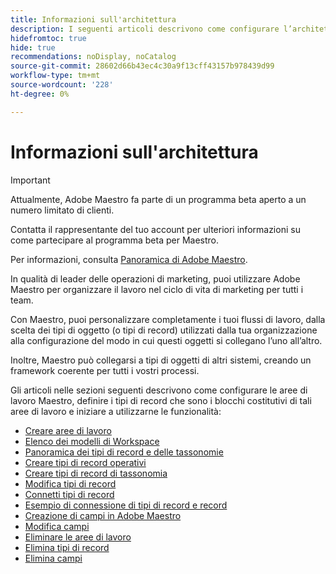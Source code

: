 ```yaml
---
title: Informazioni sull'architettura
description: I seguenti articoli descrivono come configurare l’architettura di Adobe Maestro. Come parte di questa configurazione, scopri come creare aree di lavoro, tipi di record e campi personalizzati per mappare i flussi di lavoro che desideri gestire in Adobe Maestro.
hidefromtoc: true
hide: true
recommendations: noDisplay, noCatalog
source-git-commit: 28602d66b43ec4c30a9f13cff43157b978439d99
workflow-type: tm+mt
source-wordcount: '228'
ht-degree: 0%

---
```


<!--
---
title: Architecture information
description: The following articles describe how you can configure the architecture of Adobe Maestro. As part of this configuration, you learn how you create workspaces, record types, and custom fields to map out the workflows you want to manage in Adobe Maestro. 
hidefromtoc: yes
author: Alina
feature: Work Management
role: User, Admin
hide: yes
---
-->

<!--udpate the metadata with real information when making this avilable in TOC and in the left nav-->

# Informazioni sull&#39;architettura

>[!IMPORTANT]
>
>Attualmente, Adobe Maestro fa parte di un programma beta aperto a un numero limitato di clienti.
>
>Contatta il rappresentante del tuo account per ulteriori informazioni su come partecipare al programma beta per Maestro.
>
>Per informazioni, consulta [Panoramica di Adobe Maestro](../maestro-overview.md).

In qualità di leader delle operazioni di marketing, puoi utilizzare Adobe Maestro per organizzare il lavoro nel ciclo di vita di marketing per tutti i team.

Con Maestro, puoi personalizzare completamente i tuoi flussi di lavoro, dalla scelta dei tipi di oggetto (o tipi di record) utilizzati dalla tua organizzazione alla configurazione del modo in cui questi oggetti si collegano l’uno all’altro.

Inoltre, Maestro può collegarsi a tipi di oggetti di altri sistemi, creando un framework coerente per tutti i vostri processi.

Gli articoli nelle sezioni seguenti descrivono come configurare le aree di lavoro Maestro, definire i tipi di record che sono i blocchi costitutivi di tali aree di lavoro e iniziare a utilizzarne le funzionalità:

* [Creare aree di lavoro](../architecture-and-fields/create-workspaces.md)
* [Elenco dei modelli di Workspace](../architecture-and-fields/workspace-templates.md)
* [Panoramica dei tipi di record e delle tassonomie](../architecture-and-fields/overview-of-record-types-and-taxonomies.md)
* [Creare tipi di record operativi](../architecture-and-fields/create-record-types.md)
* [Creare tipi di record di tassonomia](../architecture-and-fields/create-a-taxonomy.md)
* [Modifica tipi di record](../architecture-and-fields/edit-record-types.md)
* [Connetti tipi di record](../architecture-and-fields/connect-record-types.md)
* [Esempio di connessione di tipi di record e record](../architecture-and-fields/example-connect-record-types-and-records.md)
* [Creazione di campi in Adobe Maestro](../architecture-and-fields/create-fields.md)
* [Modifica campi](../architecture-and-fields/edit-fields.md)
* [Eliminare le aree di lavoro](../architecture-and-fields/delete-workspaces.md)
* [Elimina tipi di record](../architecture-and-fields/delete-record-types.md)
* [Elimina campi](../architecture-and-fields/delete-fields.md)


